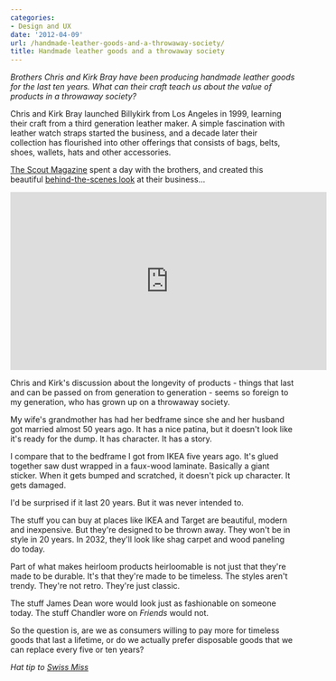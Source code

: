 ```yaml
---
categories:
- Design and UX
date: '2012-04-09'
url: /handmade-leather-goods-and-a-throwaway-society/
title: Handmade leather goods and a throwaway society
---
```


<em>Brothers Chris and Kirk Bray have been producing handmade leather goods for the last ten years. What can their craft teach us about the value of products in a throwaway society?</em>

Chris and Kirk Bray launched Billykirk from Los Angeles in 1999, learning their craft from a third generation leather maker. A simple fascination with leather watch straps started the business, and a decade later their collection has flourished into other offerings that consists of bags, belts, shoes, wallets, hats and other accessories.

<a href="http://thescoutmag.com/">The Scout Magazine</a> spent a day with the brothers, and created this beautiful <a href="http://vimeo.com/7446963">behind-the-scenes look</a> at their business...

<iframe class="alignc" src="https://player.vimeo.com/video/7446963" width="560" height="315" frameborder="0" webkitAllowFullScreen mozallowfullscreen allowFullScreen></iframe>

Chris and Kirk's discussion about the longevity of products - things that last and can be passed on from generation to generation - seems so foreign to my generation, who has grown up on a throwaway society.

My wife's grandmother has had her bedframe since she and her husband got married almost 50 years ago. It has a nice patina, but it doesn't look like it's ready for the dump. It has character. It has a story.

I compare that to the bedframe I got from IKEA five years ago. It's glued together saw dust wrapped in a faux-wood laminate. Basically a giant sticker. When it gets bumped and scratched, it doesn't pick up character. It gets damaged.

I'd be surprised if it last 20 years. But it was never intended to.

The stuff you can buy at places like IKEA and Target are beautiful, modern and inexpensive. But they're designed to be thrown away. They won't be in style in 20 years. In 2032, they'll look like shag carpet and wood paneling do today.

Part of what makes heirloom products heirloomable is not just that they're made to be durable. It's that they're made to be timeless. The styles aren't trendy. They're not retro. They're just classic.

The stuff James Dean wore would look just as fashionable on someone today. The stuff Chandler wore on <em>Friends</em> would not.

So the question is, are we as consumers willing to pay more for timeless goods that last a lifetime, or do we actually prefer disposable goods that we can replace every five or ten years?

<em>Hat tip to <a href="http://www.swiss-miss.com/2012/03/dialogues-of-professionals-billykirk.html">Swiss Miss</a></em>